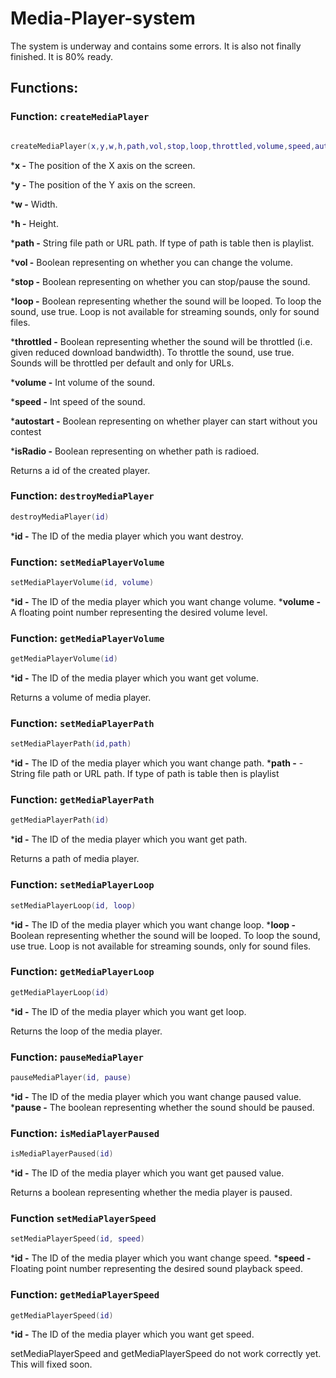 # Media-Player-system

The system is underway and contains some errors. It is also not finally finished. It is 80% ready.

## Functions: 

### Function: `createMediaPlayer`

```lua

createMediaPlayer(x,y,w,h,path,vol,stop,loop,throttled,volume,speed,autostart,isRadio)
```

  *__x -__ The position of the X axis on the screen.
  
  *__y -__ The position of the Y axis on the screen.
  
  *__w -__ Width.
  
  *__h -__ Height.
  
  *__path -__ String file path or URL path. If type of path is table then is playlist.
  
  *__vol -__ Boolean representing on whether you can change the volume.
  
  *__stop -__ Boolean representing on whether you can stop/pause the sound.
  
  *__loop -__ Boolean representing whether the sound will be looped. To loop the sound, use true. Loop is not available for streaming sounds, only for sound files.
  
  *__throttled -__ Boolean representing whether the sound will be throttled (i.e. given reduced download bandwidth). To throttle the sound, use true. Sounds will be throttled per default and only for URLs.
  
  *__volume -__ Int volume of the sound.
  
  *__speed -__ Int speed of the sound.
  
  *__autostart -__ Boolean representing on whether player can start without you contest
  
  *__isRadio -__ Boolean representing on whether path is radioed.
  
  Returns a id of the created player.
  
  ### Function: `destroyMediaPlayer`
  ```lua
 destroyMediaPlayer(id)
 ```
 
  *__id -__ The ID of the media player which you want destroy.
  
  ### Function: `setMediaPlayerVolume`
  
 ```lua
 setMediaPlayerVolume(id, volume)
 ```
 
  *__id -__ The ID of the media player which you want change volume.
  *__volume -__ A floating point number representing the desired volume level.
  
  ### Function: `getMediaPlayerVolume`
  
  ```lua
 getMediaPlayerVolume(id)
 ```
 
  *__id -__ The ID of the media player which you want get volume.
  
  Returns a volume of media player.
 
 ### Function: `setMediaPlayerPath`
 
 ```lua
 setMediaPlayerPath(id,path)
 ```
 
  *__id -__ The ID of the media player which you want change path.
  *__path -__ - String file path or URL path. If type of path is table then is playlist
  
  ### Function: `getMediaPlayerPath`
  
  ```lua
 getMediaPlayerPath(id)
 ```
 
  *__id -__ The ID of the media player which you want get path.
  
  Returns a path of media player.
  
  ### Function: `setMediaPlayerLoop`
  
 ```lua
 setMediaPlayerLoop(id, loop)
 ```
 
  *__id -__ The ID of the media player which you want change loop.
  *__loop -__ Boolean representing whether the sound will be looped. To loop the sound, use true. Loop is not available for streaming sounds, only for sound files.
  
  ### Function: `getMediaPlayerLoop`
  
 ```lua
 getMediaPlayerLoop(id)
 ```
 
  *__id -__ The ID of the media player which you want get loop.
  
  Returns the loop of the media player.
  
  ### Function: `pauseMediaPlayer`
  
  ```lua  
pauseMediaPlayer(id, pause)
```

  *__id -__ The ID of the media player which you want change paused value.
  *__pause -__ The boolean representing whether the sound should be paused.
  
  ### Function: `isMediaPlayerPaused`
  
  ```lua
 isMediaPlayerPaused(id)
 ```
 
  *__id -__ The ID of the media player which you want get paused value.
  
  Returns a boolean representing whether the media player is paused.
  
  ### Function `setMediaPlayerSpeed`
  
  ```lua
 setMediaPlayerSpeed(id, speed)
 ```
 
  *__id -__ The ID of the media player which you want change speed.
  *__speed -__ Floating point number representing the desired sound playback speed.
  
  ### Function: `getMediaPlayerSpeed`
  
  ```lua
 getMediaPlayerSpeed(id)
 ```
 
  *__id -__ The ID of the media player which you want get speed.
  
 setMediaPlayerSpeed and getMediaPlayerSpeed do not work correctly yet. This will fixed soon.
  

